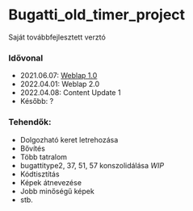# Bugatti_old_timer_project
Saját továbbfejlesztett verztó

### Idővonal
  - 2021.06.07: [Weblap 1.0](https://github.com/Petint/Bugatti_old_timer_project/releases/tag/1.0)
  - 2022.04.01: Weblap 2.0
  - 2022.04.08: Content Update 1
  - Később: ?
 
 ### Tehendők:
  - Dolgozható keret letrehozása
  - Bővítés
  - Több tatralom
  - bugattitype2, 37, 51, 57 konszolidálása _WIP_
  - Kódtisztítás
  - Képek átnevezése
  - Jobb minőségű képek
  - stb.
